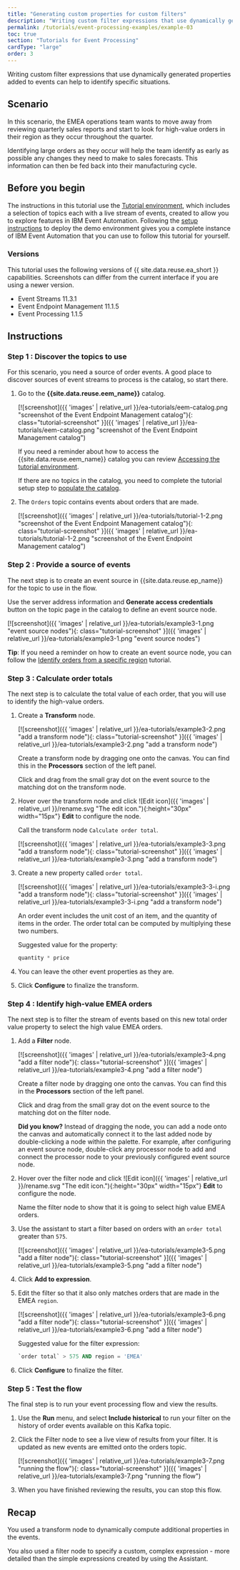 ```yaml
---
title: "Generating custom properties for custom filters"
description: "Writing custom filter expressions that use dynamically generated properties added to events can help to identify specific situations."
permalink: /tutorials/event-processing-examples/example-03
toc: true
section: "Tutorials for Event Processing"
cardType: "large"
order: 3
---
```


Writing custom filter expressions that use dynamically generated properties added to events can help to identify specific situations.

## Scenario

In this scenario, the EMEA operations team wants to move away from reviewing quarterly sales reports and start to look for high-value orders in their region as they occur throughout the quarter.

Identifying large orders as they occur will help the team identify as early as possible any changes they need to make to sales forecasts. This information can then be fed back into their manufacturing cycle.

## Before you begin

The instructions in this tutorial use the [Tutorial environment](../guided/tutorial-0), which includes a selection of topics each with a live stream of events, created to allow you to explore features in IBM Event Automation. Following the [setup instructions](../guided/tutorial-0#deploy-the-tutorial) to deploy the demo environment gives you a complete instance of IBM Event Automation that you can use to follow this tutorial for yourself.

### Versions

This tutorial uses the following versions of {{ site.data.reuse.ea_short }} capabilities. Screenshots can differ from the current interface if you are using a newer version.

- Event Streams 11.3.1
- Event Endpoint Management 11.1.5
- Event Processing 1.1.5

## Instructions

### Step 1 : Discover the topics to use

For this scenario, you need a source of order events. A good place to discover sources of event streams to process is the catalog, so start there.

1. Go to the **{{site.data.reuse.eem_name}}** catalog.

   [![screenshot]({{ 'images' | relative_url }}/ea-tutorials/eem-catalog.png "screenshot of the Event Endpoint Management catalog"){: class="tutorial-screenshot" }]({{ 'images' | relative_url }}/ea-tutorials/eem-catalog.png "screenshot of the Event Endpoint Management catalog")

   If you need a reminder about how to access the {{site.data.reuse.eem_name}} catalog you can review [Accessing the tutorial environment](../guided/tutorial-access#event-endpoint-management).

   If there are no topics in the catalog, you need to complete the tutorial setup step to [populate the catalog](../guided/tutorial-0#populating-the-catalog).

1. The `Orders` topic contains events about orders that are made.

   [![screenshot]({{ 'images' | relative_url }}/ea-tutorials/tutorial-1-2.png "screenshot of the Event Endpoint Management catalog"){: class="tutorial-screenshot" }]({{ 'images' | relative_url }}/ea-tutorials/tutorial-1-2.png "screenshot of the Event Endpoint Management catalog")

### Step 2 : Provide a source of events

The next step is to create an event source in {{site.data.reuse.ep_name}} for the topic to use in the flow.

Use the server address information and **Generate access credentials** button on the topic page in the catalog to define an event source node.

[![screenshot]({{ 'images' | relative_url }}/ea-tutorials/example3-1.png "event source nodes"){: class="tutorial-screenshot" }]({{ 'images' | relative_url }}/ea-tutorials/example3-1.png "event source nodes")

**Tip**: If you need a reminder on how to create an event source node, you can follow the [Identify orders from a specific region](../guided/tutorial-1) tutorial.

### Step 3 : Calculate order totals

The next step is to calculate the total value of each order, that you will use to identify the high-value orders.

1. Create a **Transform** node.

   [![screenshot]({{ 'images' | relative_url }}/ea-tutorials/example3-2.png "add a transform node"){: class="tutorial-screenshot" }]({{ 'images' | relative_url }}/ea-tutorials/example3-2.png "add a transform node")

   Create a transform node by dragging one onto the canvas. You can find this in the **Processors** section of the left panel.

   Click and drag from the small gray dot on the event source to the matching dot on the transform node.

1. Hover over the transform node and click ![Edit icon]({{ 'images' | relative_url }}/rename.svg "The edit icon."){:height="30px" width="15px"} **Edit** to configure the node.

   Call the transform node `Calculate order total`.

   [![screenshot]({{ 'images' | relative_url }}/ea-tutorials/example3-3.png "add a transform node"){: class="tutorial-screenshot" }]({{ 'images' | relative_url }}/ea-tutorials/example3-3.png "add a transform node")


1. Create a new property called `order total`.

   [![screenshot]({{ 'images' | relative_url }}/ea-tutorials/example3-3-i.png "add a transform node"){: class="tutorial-screenshot" }]({{ 'images' | relative_url }}/ea-tutorials/example3-3-i.png "add a transform node")

   An order event includes the unit cost of an item, and the quantity of items in the order. The order total can be computed by multiplying these two numbers.

   Suggested value for the property:

   ```sql
   quantity * price
   ```

1. You can leave the other event properties as they are.

1. Click **Configure** to finalize the transform.

### Step 4 : Identify high-value EMEA orders

The next step is to filter the stream of events based on this new total order value property to select the high value EMEA orders.

1. Add a **Filter** node.

   [![screenshot]({{ 'images' | relative_url }}/ea-tutorials/example3-4.png "add a filter node"){: class="tutorial-screenshot" }]({{ 'images' | relative_url }}/ea-tutorials/example3-4.png "add a filter node")

   Create a filter node by dragging one onto the canvas. You can find this in the **Processors** section of the left panel.

   Click and drag from the small gray dot on the event source to the matching dot on the filter node.

   **Did you know?** Instead of dragging the node, you can add a node onto the canvas and automatically connect it to the last added node by double-clicking a node within the palette. For example, after configuring an event source node, double-click any processor node to add and connect the processor node to your previously configured event source node.

1. Hover over the filter node and click ![Edit icon]({{ 'images' | relative_url }}/rename.svg "The edit icon."){:height="30px" width="15px"} **Edit** to configure the node.

   Name the filter node to show that it is going to select high value EMEA orders.



1. Use the assistant to start a filter based on orders with an `order total` greater than `575`.

   [![screenshot]({{ 'images' | relative_url }}/ea-tutorials/example3-5.png "add a filter node"){: class="tutorial-screenshot" }]({{ 'images' | relative_url }}/ea-tutorials/example3-5.png "add a filter node")

1. Click **Add to expression**.

1. Edit the filter so that it also only matches orders that are made in the EMEA `region`.

   [![screenshot]({{ 'images' | relative_url }}/ea-tutorials/example3-6.png "add a filter node"){: class="tutorial-screenshot" }]({{ 'images' | relative_url }}/ea-tutorials/example3-6.png "add a filter node")

   Suggested value for the filter expression:

   ```sql
   `order total` > 575 AND region = 'EMEA'
   ```

1. Click **Configure** to finalize the filter.

### Step 5 : Test the flow

The final step is to run your event processing flow and view the results.

1. Use the **Run** menu, and select **Include historical** to run your filter on the history of order events available on this Kafka topic.

1. Click the Filter node to see a live view of results from your filter. It is updated as new events are emitted onto the orders topic.

   [![screenshot]({{ 'images' | relative_url }}/ea-tutorials/example3-7.png "running the flow"){: class="tutorial-screenshot" }]({{ 'images' | relative_url }}/ea-tutorials/example3-7.png "running the flow")

1. When you have finished reviewing the results, you can stop this flow.


## Recap

You used a transform node to dynamically compute additional properties in the events.

You also used a filter node to specify a custom, complex expression - more detailed than the simple expressions created by using the Assistant.

